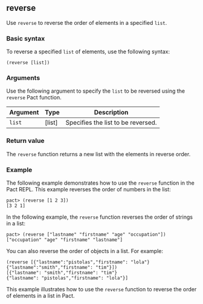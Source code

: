 ## reverse

Use `reverse` to reverse the order of elements in a specified `list`.

### Basic syntax

To reverse a specified `list` of elements, use the following syntax:

```pact
(reverse [list])
```

### Arguments

Use the following argument to specify the `list` to be reversed using the `reverse` Pact function.

| Argument | Type | Description |
| --- | --- | --- |
| `list` | [list] | Specifies the list to be reversed. |

### Return value

The `reverse` function returns a new list with the elements in reverse order.

### Example

The following example demonstrates how to use the `reverse` function in the Pact REPL. 
This example reverses the order of numbers in the list:

```pact
pact> (reverse [1 2 3])
[3 2 1]
```

In the following example, the `reverse` function reverses the order of strings in a list:

```pact
pact> (reverse ["lastname" "firstname" "age" "occupation"])
["occupation" "age" "firstname" "lastname"]
```

You can also reverse the order of objects in a list. 
For example:

```pact
(reverse [{"lastname":"pistolas","firstname": "lola"} {"lastname":"smith","firstname": "tim"}])
[{"lastname": "smith","firstname": "tim"}
{"lastname": "pistolas","firstname": "lola"}]
```
This example illustrates how to use the `reverse` function to reverse the order of elements in a list in Pact.
